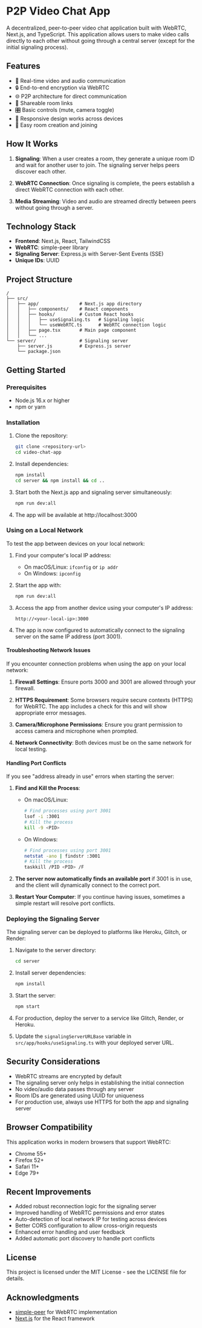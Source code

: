 # P2P Video Chat App

A decentralized, peer-to-peer video chat application built with WebRTC, Next.js, and TypeScript. This application allows users to make video calls directly to each other without going through a central server (except for the initial signaling process).

## Features

- 🎥 Real-time video and audio communication
- 🔒 End-to-end encryption via WebRTC
- 🌐 P2P architecture for direct communication
- 🔗 Shareable room links
- 🎛️ Basic controls (mute, camera toggle)
- 📱 Responsive design works across devices
- 🚪 Easy room creation and joining

## How It Works

1. **Signaling**: When a user creates a room, they generate a unique room ID and wait for another user to join. The signaling server helps peers discover each other.

2. **WebRTC Connection**: Once signaling is complete, the peers establish a direct WebRTC connection with each other.

3. **Media Streaming**: Video and audio are streamed directly between peers without going through a server.

## Technology Stack

- **Frontend**: Next.js, React, TailwindCSS
- **WebRTC**: simple-peer library
- **Signaling Server**: Express.js with Server-Sent Events (SSE)
- **Unique IDs**: UUID

## Project Structure

```
/
├── src/
│   ├── app/               # Next.js app directory
│   │   ├── components/    # React components
│   │   ├── hooks/         # Custom React hooks
│   │   │   ├── useSignaling.ts   # Signaling logic
│   │   │   └── useWebRTC.ts      # WebRTC connection logic
│   │   ├── page.tsx       # Main page component
│   │   └── ...
└── server/                # Signaling server
    ├── server.js          # Express.js server
    └── package.json
```

## Getting Started

### Prerequisites

- Node.js 16.x or higher
- npm or yarn

### Installation

1. Clone the repository:
   ```bash
   git clone <repository-url>
   cd video-chat-app
   ```

2. Install dependencies:
   ```bash
   npm install
   cd server && npm install && cd ..
   ```

3. Start both the Next.js app and signaling server simultaneously:
   ```bash
   npm run dev:all
   ```

4. The app will be available at http://localhost:3000

### Using on a Local Network

To test the app between devices on your local network:

1. Find your computer's local IP address:
   - On macOS/Linux: `ifconfig` or `ip addr`
   - On Windows: `ipconfig`

2. Start the app with:
   ```bash
   npm run dev:all
   ```

3. Access the app from another device using your computer's IP address:
   ```
   http://<your-local-ip>:3000
   ```

4. The app is now configured to automatically connect to the signaling server on the same IP address (port 3001).

#### Troubleshooting Network Issues

If you encounter connection problems when using the app on your local network:

1. **Firewall Settings**: Ensure ports 3000 and 3001 are allowed through your firewall.

2. **HTTPS Requirement**: Some browsers require secure contexts (HTTPS) for WebRTC. The app includes a check for this and will show appropriate error messages.

3. **Camera/Microphone Permissions**: Ensure you grant permission to access camera and microphone when prompted.

4. **Network Connectivity**: Both devices must be on the same network for local testing.

#### Handling Port Conflicts

If you see "address already in use" errors when starting the server:

1. **Find and Kill the Process**:
   - On macOS/Linux:
     ```bash
     # Find processes using port 3001
     lsof -i :3001
     # Kill the process
     kill -9 <PID>
     ```
   - On Windows:
     ```bash
     # Find processes using port 3001
     netstat -ano | findstr :3001
     # Kill the process
     taskkill /PID <PID> /F
     ```

2. **The server now automatically finds an available port** if 3001 is in use, and the client will dynamically connect to the correct port.

3. **Restart Your Computer**: If you continue having issues, sometimes a simple restart will resolve port conflicts.

### Deploying the Signaling Server

The signaling server can be deployed to platforms like Heroku, Glitch, or Render:

1. Navigate to the server directory:
   ```bash
   cd server
   ```

2. Install server dependencies:
   ```bash
   npm install
   ```

3. Start the server:
   ```bash
   npm start
   ```

4. For production, deploy the server to a service like Glitch, Render, or Heroku.

5. Update the `signalingServerURLBase` variable in `src/app/hooks/useSignaling.ts` with your deployed server URL.

## Security Considerations

- WebRTC streams are encrypted by default
- The signaling server only helps in establishing the initial connection
- No video/audio data passes through any server
- Room IDs are generated using UUID for uniqueness
- For production use, always use HTTPS for both the app and signaling server

## Browser Compatibility

This application works in modern browsers that support WebRTC:
- Chrome 55+
- Firefox 52+
- Safari 11+
- Edge 79+

## Recent Improvements

- Added robust reconnection logic for the signaling server
- Improved handling of WebRTC permissions and error states
- Auto-detection of local network IP for testing across devices
- Better CORS configuration to allow cross-origin requests
- Enhanced error handling and user feedback
- Added automatic port discovery to handle port conflicts

## License

This project is licensed under the MIT License - see the LICENSE file for details.

## Acknowledgments

- [simple-peer](https://github.com/feross/simple-peer) for WebRTC implementation
- [Next.js](https://nextjs.org/) for the React framework
